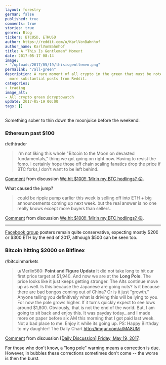 ```yaml
---
layout: forestry
german: false
published: true
comments: true
stories: true
genres: Blog
tickers: BTCUSD, ETHUSD
author: https://reddit.com/u/KarlVonBahnhof
author_name: KarlVonBahnhof
title: A "This Is Gentlemen" Moment
date: 2017-05-17 08:14
image:
- "/uploads/2017/05/19/thisisgentlemen.png"
permalink: "/all-green"
description: A rare moment of all crypto in the green that must be noted, plus some
  more substantial posts from Reddit.
categories:
- trading
image_alt:
- All crypto green @cryptowatch
update: 2017-05-19 00:00
tags: []
---
```

Something sober to thin down the moonjuice before the weekend:

### Ethereum past $100

r/ethtrader

> I'm not liking this whole "Bitcoin to the Moon on devasted fundamentals," thing we got going on right now. Having to resist the fomo.
I certainly hope those off chain scaling fanatics drop the price if BTC forks,I don't want to be left behind.

<div class="reddit-embed" data-embed-media="www.redditmedia.com" data-embed-parent="false" data-embed-live="false" data-embed-uuid="ba94139b-7ccb-4cc3-93bc-42da8a30efa1" data-embed-created="2017-05-19T12:12:38.822Z"><a href="https://www.reddit.com/r/ethtrader/comments/6c0opi/we_hit_100_mirin_my_btc_hodlings/dhrcy8s/">Comment</a> from discussion <a href="https://www.reddit.com/r/ethtrader/comments/6c0opi/we_hit_100_mirin_my_btc_hodlings/">We hit $100!! &#x27;Mirin my BTC hodlings? 😜</a>.</div>

What caused the jump?

> could be ripple pump earlier this week is selling off into ETH + big announcements coming up next week.
but the real answer is no one really knows except more buyers than sellers.

<div class="reddit-embed" data-embed-media="www.redditmedia.com" data-embed-parent="false" data-embed-live="false" data-embed-uuid="0fbdf20c-6593-469c-a796-129e21884251" data-embed-created="2017-05-19T12:14:01.121Z"><a href="https://www.reddit.com/r/ethtrader/comments/6c0opi/we_hit_100_mirin_my_btc_hodlings/dhr5ms4/">Comment</a> from discussion <a href="https://www.reddit.com/r/ethtrader/comments/6c0opi/we_hit_100_mirin_my_btc_hodlings/">We hit $100!! &#x27;Mirin my BTC hodlings? 😜</a>.</div>

_____________________

[Facebook group](https://www.facebook.com/groups/Ethereum/) posters remain quite conservative, expecting mostly $200 or $300 ETH by the end of 2017, although $500 can be seen too. 


### Bitcoin hitting $2000 on Bitfinex

r/bitcoinmarkets

> u/Merlin560: **Point and Figure Update**
It did not take long to hit our first price target at $1,940. And now we are at the **Long Pole**.
The price looks like it just keeps getting stronger. The Alts continue move up as well. Is this because the Japanese are going nuts? Is it because there are bad bongos coming out of China? Or is it just “growth.”
Anyone telling you definitively what is driving this will be lying to you.
For now the pole grows higher. If it turns quickly expect to see lows around $1,800. Obviously, that is not the end of the world.
But, I am going to sit back and enjoy this. It was payday today…and I made more on paper before six AM this morning that I got paid last week. Not a bad place to me.
Enjoy it while its going up.
PS: Happy Birthday to my daughter!
The Daily Chart http://imgur.com/a/MA8UM


<div class="reddit-embed" data-embed-media="www.redditmedia.com" data-embed-parent="false" data-embed-live="false" data-embed-uuid="c46c276e-da5f-45f8-9339-6fda983100cb" data-embed-created="2017-05-19T12:01:28.838Z"><a href="https://www.reddit.com/r/BitcoinMarkets/comments/6c1eim/daily_discussion_friday_may_19_2017/dhrh84o/">Comment</a> from discussion <a href="https://www.reddit.com/r/BitcoinMarkets/comments/6c1eim/daily_discussion_friday_may_19_2017/">[Daily Discussion] Friday, May 19, 2017</a>.</div>

For those who don't know, a "long pole" warning means a correction is due. However, in bubbles these corrections sometimes don't come -- the worse is then the burst. 